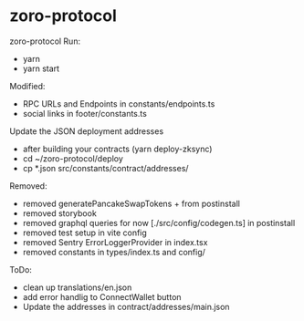 # zoro-protocol

zoro-protocol
Run:

- yarn
- yarn start

Modified:

- RPC URLs and Endpoints in constants/endpoints.ts
- social links in footer/constants.ts

Update the JSON deployment addresses

- after building your contracts (yarn deploy-zksync)
- cd ~/zoro-protocol/deploy
- cp *.json src/constants/contract/addresses/

Removed:

- removed generatePancakeSwapTokens + from postinstall
- removed storybook
- removed graphql queries for now [./src/config/codegen.ts] in postinstall
- removed test setup in vite config
- removed Sentry ErrorLoggerProvider in index.tsx
- removed constants in types/index.ts and config/

ToDo:

- clean up translations/en.json
- add error handlig to ConnectWallet button
- Update the addresses in contract/addresses/main.json
